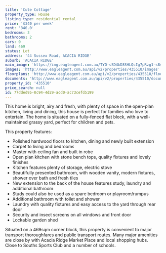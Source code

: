 ```yaml
---
title: 'Cute Cottage'
property_type: House
listing_type: residential_rental
price: '$340 per week'
rent: '340.0'
bedrooms: 3
bathrooms: 2
cars: 0
land: 469
status: Let
address: '44 Sussex Road, ACACIA RIDGE'
suburb: 'ACACIA RIDGE'
main_image: 'https://img.eagleagent.com.au/TYO-sSD4bD8SHLQcIg7pRzg1-s8=/1280x854/smart/https://s3-us-west-2.amazonaws.com/eagleagent-orig/images/6825069/423176634-image-M.jpg'
images: 'http://www.eagleagent.com.au/api/v2/properties/435510/images'
floorplans: 'http://www.eagleagent.com.au/api/v2/properties/435510/floorplans'
documents: 'http://www.eagleagent.com.au/api/v2/properties/435510/documents'
property_id: '435510'
price_search: null
id: 77dded95-0c94-4d29-acd0-ac73cefd5199
---
```

This home is bright, airy and fresh, with plenty of space in the open-plan kitchen, living and dining, this house is perfect for families who love to entertain. The home is situated on a fully-fenced flat block, with a well-maintained grassy yard, perfect for children and pets.

This property features:

* Polished hardwood floors to kitchen, dining and newly built extension
* Carpet to living and bedrooms
* Master with ceiling fan and built in robe
* Open plan kitchen with stone bench tops, quality fixtures and lovely finishes
* Kitchen features plenty of storage, electric stove
* Beautifully presented bathroom, with wooden vanity, modern fixtures, shower over bath and fresh tiles
* New extension to the back of the house features study, laundry and additional bathroom
* Study could also be used as a spare bedroom or playroom/rumpus
* Additional bathroom with toilet and shower
* Laundry with quality fixtures and easy access to the yard through rear door
* Security and insect screens on all windows and front door
* Lockable garden shed

Situated on a 469sqm corner block, this property is convenient to major transport thoroughfares and public transport routes. Many major amenities are close by with Acacia Ridge Market Place and local shopping hubs. Close to Souths Sports Club and a number of schools.